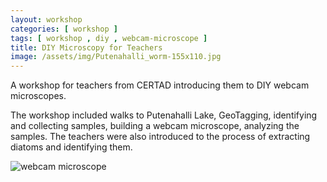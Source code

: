 ```yaml
---
layout: workshop
categories: [ workshop ]
tags: [ workshop , diy , webcam-microscope ]
title: DIY Microscopy for Teachers
image: /assets/img/Putenahalli_worm-155x110.jpg
---
```

A workshop for teachers from CERTAD introducing them to DIY webcam microscopes.

<!--more-->
The workshop included walks to Putenahalli Lake, GeoTagging, identifying and collecting samples, building a webcam microscope, analyzing the samples. The teachers were also introduced to the process of extracting diatoms and identifying them.

![webcam microscope]({{site.baseurl}}/assets/img/Putenahalli_worm.jpg)
